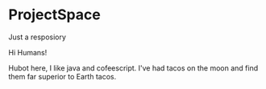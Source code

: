 # ProjectSpace
Just a resposiory


Hi Humans!

Hubot here, I like java and cofeescript.
I've had tacos on the moon and find them far superior to Earth tacos.

